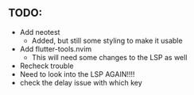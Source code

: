 ## TODO:

- Add neotest
  - Added, but still some styling to make it usable
- Add flutter-tools.nvim
  - This will need some changes to the LSP as well
- Recheck trouble
- Need to look into the LSP AGAIN!!!!
- check the delay issue with which key
